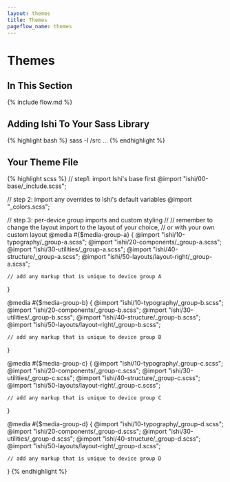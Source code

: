 ```yaml
---
layout: themes
title: Themes
pageflow_name: themes
---
```


# Themes

## In This Section

{% include flow.md %}

## Adding Ishi To Your Sass Library

{% highlight bash %}
sass -I <where-you-put-ishi>/src ...
{% endhighlight %}

## Your Theme File

{% highlight scss %}
// step1: import Ishi's base first
@import "ishi/00-base/_include.scss";

// step 2: import any overrides to Ishi's default variables
@import "_colors.scss";

// step 3: per-device group imports and custom styling
//
// remember to change the layout import to the layout of your choice,
// or with your own custom layout
@media #{$media-group-a} {
    @import "ishi/10-typography/_group-a.scss";
    @import "ishi/20-components/_group-a.scss";
    @import "ishi/30-utilities/_group-a.scss";
    @import "ishi/40-structure/_group-a.scss";
    @import "ishi/50-layouts/layout-right/_group-a.scss";

    // add any markup that is unique to device group A
}

@media #{$media-group-b} {
    @import "ishi/10-typography/_group-b.scss";
    @import "ishi/20-components/_group-b.scss";
    @import "ishi/30-utilities/_group-b.scss";
    @import "ishi/40-structure/_group-b.scss";
    @import "ishi/50-layouts/layout-right/_group-b.scss";

    // add any markup that is unique to device group B
}

@media #{$media-group-c} {
    @import "ishi/10-typography/_group-c.scss";
    @import "ishi/20-components/_group-c.scss";
    @import "ishi/30-utilities/_group-c.scss";
    @import "ishi/40-structure/_group-c.scss";
    @import "ishi/50-layouts/layout-right/_group-c.scss";

    // add any markup that is unique to device group C
}

@media #{$media-group-d} {
    @import "ishi/10-typography/_group-d.scss";
    @import "ishi/20-components/_group-d.scss";
    @import "ishi/30-utilities/_group-d.scss";
    @import "ishi/40-structure/_group-d.scss";
    @import "ishi/50-layouts/layout-right/_group-d.scss";

    // add any markup that is unique to device group D
}
{% endhighlight %}
